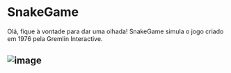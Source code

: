 # SnakeGame
Olá, fique à vontade para dar uma olhada!
SnakeGame simula o jogo criado em 1976 pela Gremlin Interactive.
## ![image](https://github.com/ereism1/SnakeGame/assets/122753528/166687f6-0a8e-46b3-9c4d-6a1007731e18)
